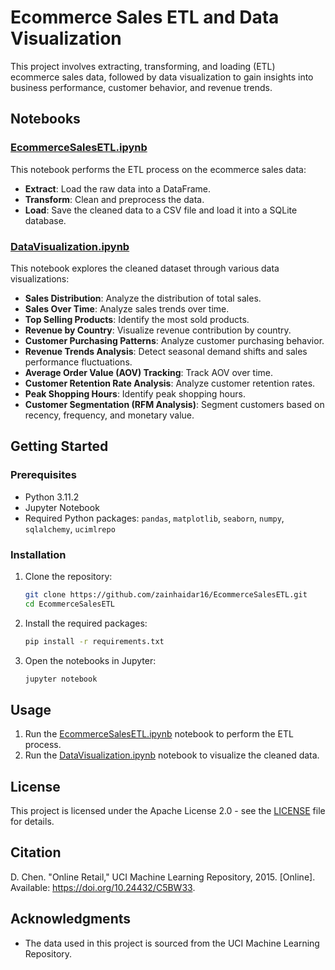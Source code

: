 # Ecommerce Sales ETL and Data Visualization

This project involves extracting, transforming, and loading (ETL) ecommerce sales data, followed by data visualization to gain insights into business performance, customer behavior, and revenue trends.

## Notebooks

### [EcommerceSalesETL.ipynb](EcommerceSalesETL.ipynb)

This notebook performs the ETL process on the ecommerce sales data:

- **Extract**: Load the raw data into a DataFrame.
- **Transform**: Clean and preprocess the data.
- **Load**: Save the cleaned data to a CSV file and load it into a SQLite database.

### [DataVisualization.ipynb](DataVisualization.ipynb)

This notebook explores the cleaned dataset through various data visualizations:

- **Sales Distribution**: Analyze the distribution of total sales.
- **Sales Over Time**: Analyze sales trends over time.
- **Top Selling Products**: Identify the most sold products.
- **Revenue by Country**: Visualize revenue contribution by country.
- **Customer Purchasing Patterns**: Analyze customer purchasing behavior.
- **Revenue Trends Analysis**: Detect seasonal demand shifts and sales performance fluctuations.
- **Average Order Value (AOV) Tracking**: Track AOV over time.
- **Customer Retention Rate Analysis**: Analyze customer retention rates.
- **Peak Shopping Hours**: Identify peak shopping hours.
- **Customer Segmentation (RFM Analysis)**: Segment customers based on recency, frequency, and monetary value.

## Getting Started

### Prerequisites

- Python 3.11.2
- Jupyter Notebook
- Required Python packages: `pandas`, `matplotlib`, `seaborn`, `numpy`, `sqlalchemy`, `ucimlrepo`

### Installation

1. Clone the repository:

    ```sh
    git clone https://github.com/zainhaidar16/EcommerceSalesETL.git
    cd EcommerceSalesETL
    ```

2. Install the required packages:

    ```sh
    pip install -r requirements.txt
    ```

3. Open the notebooks in Jupyter:

    ```sh
    jupyter notebook
    ```

## Usage

1. Run the [EcommerceSalesETL.ipynb](EcommerceSalesETL.ipynb) notebook to perform the ETL process.
2. Run the [DataVisualization.ipynb](DataVisualization.ipynb) notebook to visualize the cleaned data.

## License

This project is licensed under the Apache License 2.0 - see the [LICENSE](LICENSE) file for details.

## Citation

D. Chen. "Online Retail," UCI Machine Learning Repository, 2015. [Online]. Available: https://doi.org/10.24432/C5BW33.

## Acknowledgments

- The data used in this project is sourced from the UCI Machine Learning Repository.